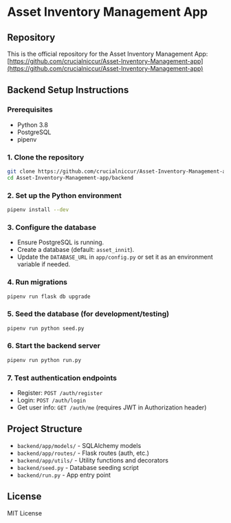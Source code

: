 # Asset Inventory Management App

## Repository

This is the official repository for the Asset Inventory Management App: [https://github.com/crucialniccur/Asset-Inventory-Management-app](https://github.com/crucialniccur/Asset-Inventory-Management-app)

## Backend Setup Instructions

### Prerequisites
- Python 3.8
- PostgreSQL
- pipenv

### 1. Clone the repository
```sh
git clone https://github.com/crucialniccur/Asset-Inventory-Management-app.git
cd Asset-Inventory-Management-app/backend
```

### 2. Set up the Python environment
```sh
pipenv install --dev
```

### 3. Configure the database
- Ensure PostgreSQL is running.
- Create a database (default: `asset_innit`).
- Update the `DATABASE_URL` in `app/config.py` or set it as an environment variable if needed.

### 4. Run migrations
```sh
pipenv run flask db upgrade
```

### 5. Seed the database (for development/testing)
```sh
pipenv run python seed.py
```

### 6. Start the backend server
```sh
pipenv run python run.py
```

### 7. Test authentication endpoints
- Register: `POST /auth/register`
- Login: `POST /auth/login`
- Get user info: `GET /auth/me` (requires JWT in Authorization header)

## Project Structure

- `backend/app/models/` - SQLAlchemy models
- `backend/app/routes/` - Flask routes (auth, etc.)
- `backend/app/utils/` - Utility functions and decorators
- `backend/seed.py` - Database seeding script
- `backend/run.py` - App entry point

## License

MIT License
